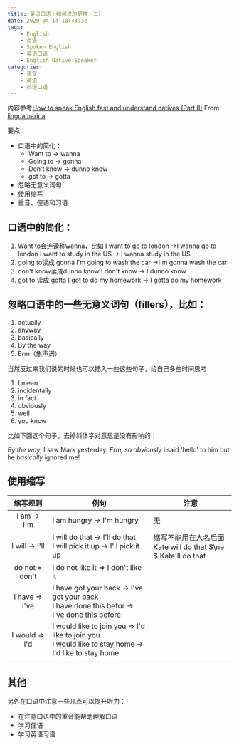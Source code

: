 ```yaml
---
title: 英语口语：如何说的更快（二）
date: 2020-04-14 10:43:32
tags:
    - English
    - 英语
    - Spoken English
    - 英语口语
    - English Native Speaker
categories:
    - 语言
    - 英语
    - 英语口语
---
```


内容参考[How to speak English fast and understand natives (Part II)](https://youtu.be/5wr44LGmIaw) From [linguamarina](https://www.youtube.com/channel/UCAQg09FkoobmLquNNoO4ulg)

要点：

* 口语中的简化：
  * Want to -> wanna
  * Going to -> gonna
  * Don't know -> dunno know
  * got to -> gotta
* 忽略无意义词句
* 使用缩写
* 重音、俚语和习语
<!--more-->

## 口语中的简化：

1. Want to会连读称wanna，比如
   I want to go to london ->I wanna go to london
   I want to study in the US -> I wanna study in the US
2. going to读成 gonna
   I'm going to wash the car ->I'm gonna wash the car
3. don't know读成dunno know
   I don't know -> I dunno know
4. got to 读成 gotta
   I got to do my homework -> I gotta do my homework

## 忽略口语中的一些无意义词句（fillers），比如：

1. actually
2. anyway
3. basically
4. By the way
5. Erm（象声词）

当然反过来我们说的时候也可以插入一些这些句子，给自己多些时间思考

1. I mean
2. incidentally
3. in fact
4. obviously
5. well
6. you know

比如下面这个句子，去掉斜体字对意思是没有影响的：

*By the way*, I saw Mark yesterday. *Erm, so obviously* I said 'hello' to him but he *basically* ignored me!

## 使用缩写

|    缩写规则    | 例句                                                         | 注意                                                         |
| :------------: | ------------------------------------------------------------ | ------------------------------------------------------------ |
|  I am -> I'm   | I am hungry -> I'm hungry                                    | 无                                                           |
| I will -> I'll | I will do that -> I'll do that<br />I will pick it up -> I'll pick it up | 缩写不能用在人名后面<br />Kate will do that $\ne $  Kate'll do that |
| do not = don't | I do not like it => I don't like it                          |                                                              |
| I have => I've | I have got your back -> I've got your back<br />I have done this befor -> I've done this before |                                                              |
| I would => I'd | I would like to join you => I'd like to join you<br />I would like to stay home -> I'd like to stay home |                                                              |
|                |                                                              |                                                              |

## 其他

另外在口语中注意一些几点可以提升听力：

* 在注意口语中的重音能帮助理解口语
* 学习俚语
* 学习英语习语
